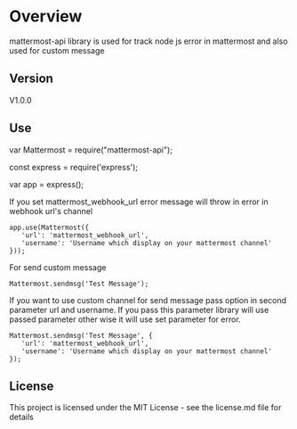 
# Overview

mattermost-api library is used for track node js error in mattermost and also used for custom message

## Version
V1.0.0

## Use

var Mattermost = require("mattermost-api");

const  express  =  require('express');

var  app  =  express();

If you set mattermost_webhook_url error message will throw in error in webhook url's channel
```
app.use(Mattermost({
   'url': 'mattermost_webhook_url',
   'username': 'Username which display on your mattermost channel'
}));
```

For send custom message
```
Mattermost.sendmsg('Test Message');
```

If you want to use custom channel for send message pass option in second parameter url and username.
If you pass this parameter library will use passed parameter other wise it will use set parameter for error.
```
Mattermost.sendmsg('Test Message', {
   'url': 'mattermost_webhook_url',
   'username': 'Username which display on your mattermost channel'
});
```

## License

This project is licensed under the MIT License - see the license.md file for details

